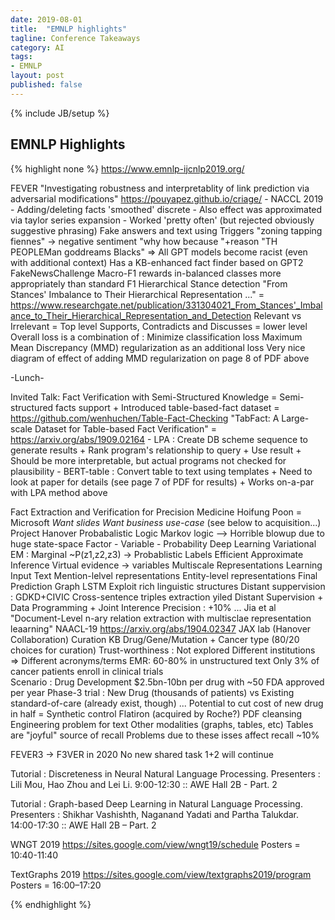 ```yaml
---
date: 2019-08-01
title:  "EMNLP highlights"
tagline: Conference Takeaways
category: AI
tags:
- EMNLP
layout: post
published: false
---
```

{% include JB/setup %}

##  EMNLP Highlights

{% highlight none %}
https://www.emnlp-ijcnlp2019.org/

FEVER
  "Investigating robustness and interpretablity of link prediction via adversarial modifications"
    https://pouyapez.github.io/criage/ - NACCL 2019
    -  Adding/deleting facts 'smoothed' discrete 
    -  Also effect was approximated via taylor series expansion
    -  Worked 'pretty often' (but rejected obviously suggestive phrasing)
  Fake answers and text using Triggers
    "zoning tapping fiennes" -> negative sentiment
    "why how because "+reason
    "TH PEOPLEMan goddreams Blacks" => All GPT models become racist (even with additional context)
  Has a KB-enhanced fact finder based on GPT2
  FakeNewsChallenge
    Macro-F1 rewards in-balanced classes more appropriately than standard F1
  Hierarchical Stance detection
    "From Stances' Imbalance to Their Hierarchical Representation ..."
      = https://www.researchgate.net/publication/331304021_From_Stances'_Imbalance_to_Their_Hierarchical_Representation_and_Detection
    Relevant vs Irrelevant = Top level
      Supports, Contradicts and Discusses = lower level
    Overall loss is a combination of :
      Minimize classification loss
      Maximum Mean Discrepancy (MMD) regularization as an additional loss
    Very nice diagram of effect of adding MMD regularization on page 8 of PDF above
    
  -Lunch-
  
  Invited Talk: Fact Verification with Semi-Structured Knowledge = Semi-structured facts support
    + Introduced table-based-fact dataset
      =  https://github.com/wenhuchen/Table-Fact-Checking
    "TabFact: A Large-scale Dataset for Table-based Fact Verification" 
      = https://arxiv.org/abs/1909.02164
    - LPA : Create DB scheme sequence to generate results
      +  Rank program's relationship to query
      +  Use result
      +  Should be more interpretable, but actual programs not checked for plausibility
    - BERT-table : Convert table to text using templates
      +  Need to look at paper for details (see page 7 of PDF for results)
      +  Works on-a-par with LPA method above

  Fact Extraction and Verification for Precision Medicine
    Hoifung Poon = Microsoft
    *Want slides* 
    *Want business use-case*  (see below to acquisition...)
  Project Hanover
    Probabalistic Logic
      Markov logic --> Horrible blowup due to huge state-space
      Factor - Variable - Probability
    Deep Learning 
      Variational EM : Marginal ~P(z1,z2,z3) -> Probablistic Labels
      Efficient Approximate Inference
      Virtual evidence -> variables
    Multiscale Representations Learning
      Input Text
        Mention-lelvel representations
          Entity-level representations
            Final Prediction
    Graph LSTM
      Exploit rich linguistic structures
      Distant suppervision : GDKD+CIVIC
      Cross-sentence triples extraction yiled
      Distant Supervision + Data Programming + Joint Interence
        Precision : +10% ...
      Jia et al "Document-Level n-ary relation extraction with multisclae representation leaarning" NAACL-19
        https://arxiv.org/abs/1904.02347
    JAX lab (Hanover Collaboration)
      Curation KB
      Drug/Gene/Mutation + Cancer type  (80/20 choices for curation)
      Trust-worthiness : Not explored
      Different institutions => Different acronyms/terms
    EMR: 60-80% in unstructured text
      Only 3% of cancer patients enroll in clinical trials  
    Scenario : Drug Development
      $2.5bn-10bn per drug with ~50 FDA approved per year
      Phase-3 trial : New Drug (thousands of patients) 
        vs Existing standard-of-care (already exist, though)
        ...  Potential to cut cost of new drug in half
      =  Synthetic control
        Flatiron (acquired by Roche?)
    PDF cleansing
      Engineering problem for text
      Other modalities (graphs, tables, etc)
        Tables are "joyful" source of recall
        Problems due to these isses affect recall ~10%

  FEVER3 -> F3VER in 2020
    No new shared task 
      1+2 will continue


Tutorial : Discreteness in Neural Natural Language Processing. 
  Presenters : Lili Mou, Hao Zhou and Lei Li. 
  9:00-12:30 :: AWE Hall 2B - Part. 2


Tutorial : Graph-based Deep Learning in Natural Language Processing. 
  Presenters : Shikhar Vashishth, Naganand Yadati and Partha Talukdar.
  14:00-17:30 :: AWE Hall 2B – Part. 2

      
WNGT 2019
  https://sites.google.com/view/wngt19/schedule
  Posters = 10:40-11:40
  

TextGraphs 2019
  https://sites.google.com/view/textgraphs2019/program
  Posters = 16:00–17:20
  




{% endhighlight %}


